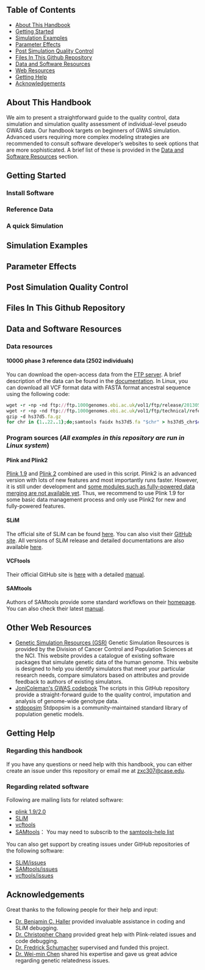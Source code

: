 ## Table of Contents

* [About This Handbook](#About-this-handbook)
* [Getting Started](#getting-started)
* [Simulation Examples](#simulation-examples)
* [Parameter Effects](#parameter-effects)
* [Post Simulation Quality Control](#post-simulation-quality-control)
* [Files In This Github Repository](#files-in-this-github-repository)
* [Data and Software Resources](#data-and-software-resources)
* [Web Resources](#web-resources)
* [Getting Help](#getting-help)
* [Acknowledgements](#acknowledgements)

## About This Handbook

We aim to present a straightforward guide to the quality control, data simulation and simulation quality assessment of individual-level pseudo GWAS data. Our handbook targets on beginners of GWAS simulation. Advanced users requiring more complex modeling strategies are recommended to consult software developer’s websites to seek options that are more sophisticated. A brief list of these is provided in the [Data and Software Resources](#data-and-software-resources) section.

## Getting Started
### Install Software

### Reference Data
### A quick Simulation
## Simulation Examples
## Parameter Effects
## Post Simulation Quality Control
## Files In This Github Repository
## Data and Software Resources

### Data resources
#### 1000G phase 3 reference data (2502 individuals)
You can download the open-access data from the [FTP server](http://ftp.1000genomes.ebi.ac.uk/vol1/ftp/release/20130502/).
A brief description of the data can be found in the [documentation](http://ftp.1000genomes.ebi.ac.uk/vol1/ftp/release/20130502/README_phase3_callset_20150220).
In Linux, you can download all VCF format data with FASTA format ancestral sequence using the following code:
```ruby
wget -r -np -nd ftp://ftp.1000genomes.ebi.ac.uk/vol1/ftp/release/20130502/
wget -r -np -nd ftp://ftp.1000genomes.ebi.ac.uk/vol1/ftp/technical/reference/phase2_reference_assembly_sequence/hs37d5.fa.gz
gzip -d hs37d5.fa.gz
for chr in {1..22..1};do;samtools faidx hs37d5.fa "$chr" > hs37d5_chr$chr.fa;done
```

### Program sources (*All examples in this repository are run in Linux system*)
#### Plink and Plink2
[Plink 1.9](https://www.cog-genomics.org/plink/1.9/) and [Plink 2](https://www.cog-genomics.org/plink/2.0/) combined are used in this script.
Plink2 is an advanced version with lots of new features and most importantly runs faster.
However, it is still under development and [some modules such as fully-powered data merging are not available yet](https://www.cog-genomics.org/plink/2.0/#:~:text=its%20own%20score.-,Coming%20next,-Fully%2Dpowered%20merge).
Thus, we recommend to use Plink 1.9 for some basic data management process and only use Plink2 for new and fully-powered features.

#### SLiM
The official site of SLiM can be found [here](https://messerlab.org/).
You can also visit their [GitHub site](https://github.com/MesserLab/SLiM).
All versions of SLiM release and detailed documentations are also available [here](https://github.com/MesserLab/SLiM/releases).

#### VCFtools
Their official GitHub site is [here](https://github.com/vcftools/vcftools) with a detailed [manual](https://vcftools.github.io/man_latest.html).

#### SAMtools
Authors of SAMtools provide some standard workflows on their [homepage](http://www.htslib.org/).
You can also check their latest [manual](http://www.htslib.org/doc/samtools.html).


## Other Web Resources
* [Genetic Simulation Resources (GSR)](https://surveillance.cancer.gov/genetic-simulation-resources/)
Genetic Simulation Resources is provided by the Division of Cancer Control and Population Sciences at the NCI.
This website provides a catalogue of existing software packages that simulate genetic data of the human genome. This website is designed to help you identify simulators that meet your particular research needs, compare simulators based on attributes and provide feedback to authors of existing simulators.
* [JoniColeman's GWAS codebook](https://github.com/JoniColeman/gwas_scripts/tree/master)
The scripts in this GitHub repository provide a straight-forward guide to the quality control, imputation and analysis of genome-wide genotype data.
* [stdpopsim](https://popsim-consortium.github.io/stdpopsim-docs/stable/introduction.html)
Stdpopsim is a community-maintained standard library of population genetic models.
## Getting Help
### Regarding this handbook
If you have any questions or need help with this handbook, you can either create an issue under this repository or email me at zxc307@case.edu.

### Regarding related software
Following are mailing lists for related software:
* [plink 1.9/2.0](plink2-users@googlegroups.com)
* [SLiM](slim-discuss@googlegroups.com)
* [vcftools](vcftools-help@lists.sourceforge.net)
* [SAMtools](samtools-help@lists.sourceforge.net)： You may need to subscrib to the [samtools-help list](https://sourceforge.net/projects/samtools/lists/samtools-help)


You can also get support by creating issues under GitHub repositories of the following software:
* [SLiM/issues](https://github.com/MesserLab/SLiM/issues)
* [SAMtools/issues](https://github.com/samtools/samtools/issues)
* [vcftools/issues](https://github.com/vcftools/vcftools/issues)

## Acknowledgements
Great thanks to the following people for their help and input:
* [Dr. Benjamin C. Haller](http://benhaller.com/) provided invaluable assistance in coding and SLiM debugging.
* [Dr. Christopher Chang](https://www.linkedin.com/in/christopher-chang-6910a51/) provided great help with Plink-related issues and code debugging.
* [Dr. Fredrick Schumacher](https://case.edu/medicine/pqhs/about/people/primary-faculty/fredrick-r-schumacher) supervised and funded this project.
* [Dr. Wei-min Chen](https://med.virginia.edu/faculty/faculty-listing/wc9c/) shared his expertise and gave us great advice regarding genetic relatedness issues.
